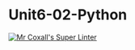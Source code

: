 # Unit6-02-Python
[![Mr Coxall's Super Linter](https://github.com/ICS3U-Programming-NathanA/Unit6-02-Python/workflows/Mr%20Coxall's%20Super%20Linter/badge.svg)](https://github.com/ICS3U-Programming-NathanA/Unit6-02-Python/actions/)
